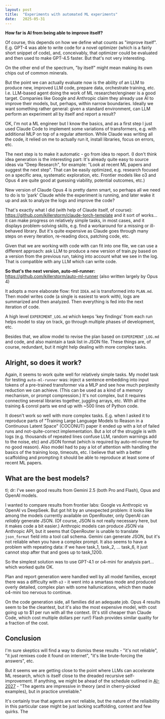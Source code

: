 ```yaml
---
layout: post
title:  "Experiments with automated ML experiments"
date:   2025-05-31
---
```


**How far is AI from being able to improve itself?**

Of course, this depends on how we define what counts as "improve itself". E.g. GPT-4 was able to write code for a novel
optimizer (which is a fairly short snippet of code), and, conceivably, that optimizer could  be evaluated and then used
 to make GPT-4.5 faster. But that's not very interesting.

On the other end of the spectrum, "by itself" might mean making its own chips out of common minerals.

But the point we can actually evaluate now is the ability of an LLM to produce new, improved LLM code, prepare data,
orchestrate training, etc. I.e. LLM-based agent doing the work of ML researcher/engineer is a good target. Companies like
Google and Anthropic claim they already use AI to improve their models, but, perhaps, within narrow boundaries.
Ideally we want something rather general: given a standard environment, can LLM perform an experiment all by itself
and report a result?

OK, I'm not a ML engineer but I know the basics, and as a first step I just used Claude Code to implement some variations
of transformers, e.g. with additional MLP on top of a regular attention. While Claude was writing all the code,
it relied on me to actually run it, install libraries, focus on errors, etc.

The next step is to make it automatic - go from idea to report. (I don't think idea generation is the interesting part:
It's already quite easy to source ideas via "Deep Research", for example: "Look at recent ML papers and suggest the next step".
That can be easily optimized, e.g. research focused on a specific area, systematic exploration, etc. Frontier models like o3
and Opus 4 are quite good at guessing viability, potential outcomes, etc.)

New version of Claude Opus 4 is pretty damn smart, so perhaps all we need to do is to 'park' Claude while the experiment
is running, and later wake it up and ask to analyze the logs and improve the code?

That's exactly what I did (with help of Claude itself, of course): https://github.com/killerstorm/claude-torch-template
and it sort of works... it can make progress on relatively simple tasks, in most cases, and it displays problem-solving
skills, e.g. find a workaround for a missing or ill-behaved library. But it's quite expensive as Claude goes through
many steps on every iteration, re-reading docs, patching code, etc.

Given that we are working with code with can fit into one file, we can use a different approach: ask LLM to produce
a new version of train.py based on a version from the previous run, taking into account what we see in the log.
That is compatible with any LLM which can write code.

**So that's the next version, auto-ml-runner:** https://github.com/killerstorm/auto-ml-runner (also written largely by Opus 4)

It adopts a more elaborate flow: first `IDEA.md` is transformed into `PLAN.md`. Then model writes code (a single is easiest
to work with), logs are summarized and then analyzed. Then everything is fed into the next iteration of code.

A high level `EXPERIMENT_LOG.md` which keeps 'key findings' from each run helps model to stay on track, go through
multiple phases of development, etc.

Besides that, we allow model to revise the plan based on `EXPERIMENT_LOG.md` and code, and also maintain a task list in JSON
file. These things are, of course, redundant, but it might help dealing with more complex tasks.

## Alright, so does it work?

Again, it seems to work quite well for relatively simple tasks. My model task for testing `auto-ml-runner` was: inject a sentence embedding
into input tokens of a pre-trained transformer via a MLP and see how much perplexity reduction we can achieve. (This can be used
as a kind of a memory mechanism, or prompt compression.) It's not complex, but it requires connecting several libraries
together, juggling arrays, etc. WIth all the training & conrol parts we end up with ~500 lines of Python code.

It doesn't work so well with more complex tasks. E.g. when I asked it to reproduce parts of "Training Large Language Models to Reason in a Continuous Latent Space" (COCONUT) paper it ended up with a lot of failed runs and not-quite-correct implementation. But a lot of the struggle is
with logs (e.g. thousands of repeated lines confuse LLM, random warnings add to the noise, etc) and JSON format (which is required by
auto-ml-runner for no good reason). Also model had to pay a lot of attention with handling the basics of the training loop, timeouts, etc.
I believe that with a better scaffolding and prompting it should be able to reproduce at least some of recent ML papers.

## What are the best models?

tl; dr: I've seen good results from Gemini 2.5 (both Pro and Flash), Opus and OpenAI models.

I wanted to compare results from frontier labs: Google vs Anthropic vs OpenAI vs DeepSeek. But got hit by an unexpected problem:
it looks like among the models currently available on OpenRouter, only OpenAI can _reliably_ generate JSON. (Of course, JSON is not really necessary
here,  but it makes code a bit easier.) Anthropic models can produce JSON via Anthropic API, but it seems that OpenRouter is unable to translate
`json_format` field into a tool call schema. Gemini can generate JSON, but it's not reliable when you have a complex prompt.
It also seems to have a problem with repeating data: if we have task_1, task_2, ... task_6, it just cannot stop after that and goes up to task_1200.

So the simplest solution was to use GPT-4.1 or o4-mini for analysis part... which worked quite OK.

Plan and report generation were handled well by all model families, except there was a difficulty with `o3` - it went into a smartass mode
and produced overly detailed, complex  plan with some hallunications, which then made o4-mini too nervous to continue.

On the code generation side, all families did an adequate job. Opus 4 results seem to be the cleantest, but it's also the most expensive
model, with cost going up to $1 per run with all the context. (It's still cheaper than Claude Code, which cost multiple dollars per run!)
Flash provides similar quality for a fraction of the cost.

## Conclusion

I'm sure skeptics will find a way to dismiss these results - "it's not reliable", "it just remixes code it found on internet",
"it's like brute-forcing the answers", etc.

But it seems we are getting close to the point where LLMs can accelerate ML research, which is itself close to the dreaded recursive
self-improvement. If anything, we might be ahead of the schedule outlined in [AI-2027](https://ai-2027.com/) -
"The agents are impressive in theory (and in cherry-picked examples), but in practice unreliable."

It's certainly true that agents are not reliable, but the nature of the reliaibility in this particular case might be just lacking
scaffolding, context and few quirks. The 